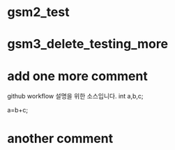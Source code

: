 # gsm2_test
# gsm3_delete_testing_more
# add one more comment
github workflow 설명을 위한 소스입니다.
int a,b,c;

a=b+c;

# another comment

